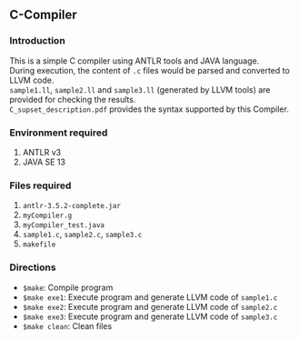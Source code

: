 ## C-Compiler

### Introduction
This is a simple C compiler using ANTLR tools and JAVA language. <br>
During execution, the content of `.c` files would be parsed and converted to LLVM code. <br>
`sample1.ll`, `sample2.ll` and `sample3.ll` (generated by LLVM tools) are provided for checking the results. <br>
`C_supset_description.pdf` provides the syntax supported by this Compiler.

### Environment required
1. ANTLR v3
2. JAVA SE 13

### Files required
1. `antlr-3.5.2-complete.jar`
2. `myCompiler.g`
3. `myCompiler_test.java`
4. `sample1.c`, `sample2.c`, `sample3.c`
5. `makefile`

### Directions
* `$make`: Compile program <br>
* `$make exe1`: Execute program and generate LLVM code of `sample1.c` <br>
* `$make exe2`: Execute program and generate LLVM code of `sample2.c` <br>
* `$make exe3`: Execute program and generate LLVM code of `sample3.c` <br>
* `$make clean`: Clean files <br>
